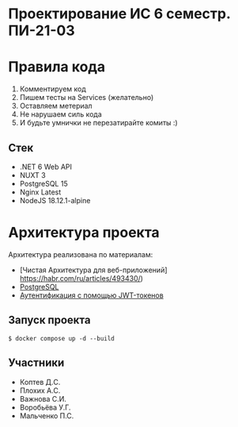 # Проектирование ИС 6 семестр. ПИ-21-03 

# Правила кода

1) Комментируем код
2) Пишем тесты на Services (желательно)
3) Оставляем метериал
4) Не нарушаем силь кода 
5) И будьте умнички не перезатирайте комиты :)

## Стек

- .NET 6 Web API 
- NUXT 3
- PostgreSQL 15
- Nginx Latest
- NodeJS 18.12.1-alpine

# Архитектура проекта

Архитектура реализована по материалам:
- [Чистая Архитектура для веб-приложений] https://habr.com/ru/articles/493430/)
- [PostgreSQL](https://metanit.com/sharp/efcore/7.3.php)
- [Аутентификация с помощью JWT-токенов](https://metanit.com/sharp/aspnet6/13.2.php)

## Запуск проекта

```
$ docker compose up -d --build
```

## Участники

- Коптев Д.C.
- Плохих А.С.
- Важнова С.И. 
- Воробьёва У.Г.
- Мальченко П.С.